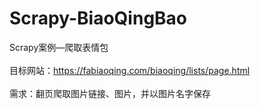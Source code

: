 # Scrapy-BiaoQingBao
Scrapy案例—爬取表情包<br/><br/>目标网站：https://fabiaoqing.com/biaoqing/lists/page.html<br/><br/>需求：翻页爬取图片链接、图片，并以图片名字保存
